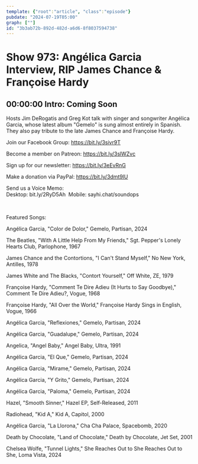 ```yaml
---
template: {"root":"article", "class":"episode"}
pubdate: "2024-07-19T05:00"
graph: [""]
id: "3b3ab72b-892d-482d-a6d6-8f8037594738"
---
```






# Show 973: Angélica Garcia Interview, RIP James Chance & Françoise Hardy



## 00:00:00 Intro: Coming Soon

Hosts Jim DeRogatis and Greg Kot talk with singer and songwriter Angélica Garcia, whose latest album "Gemelo" is sung almost entirely in Spanish. They also pay tribute to the late James Chance and Françoise Hardy.




Join our Facebook Group: https://bit.ly/3sivr9T

Become a member on Patreon: https://bit.ly/3slWZvc

Sign up for our newsletter: https://bit.ly/3eEvRnG

Make a donation via PayPal: https://bit.ly/3dmt9lU

Send us a Voice Memo: Desktop: bit.ly/2RyD5Ah  Mobile: sayhi.chat/soundops

 

Featured Songs:

Angélica Garcia, "Color de Dolor," Gemelo, Partisan, 2024

The Beatles, "With A Little Help From My Friends," Sgt. Pepper's Lonely Hearts Club, Parlophone, 1967

James Chance and the Contortions, "I Can't Stand Myself," No New York, Antilles, 1978

James White and The Blacks, "Contort Yourself," Off White, ZE, 1979

Françoise Hardy, "Comment Te Dire Adieu (It Hurts to Say Goodbye)," Comment Te Dire Adieu?, Vogue, 1968

Françoise Hardy, "All Over the World," Françoise Hardy Sings in English, Vogue, 1966

Angélica Garcia, "Reflexiones," Gemelo, Partisan, 2024

Angélica Garcia, "Guadalupe," Gemelo, Partisan, 2024

Angelica, "Angel Baby," Angel Baby, Ultra, 1991

Angélica Garcia, "El Que," Gemelo, Partisan, 2024

Angélica Garcia, "Mirame," Gemelo, Partisan, 2024

Angélica Garcia, "Y Grito," Gemelo, Partisan, 2024

Angélica Garcia, "Paloma," Gemelo, Partisan, 2024

Hazel, "Smooth Sinner," Hazel EP, Self-Released, 2011

Radiohead, "Kid A," Kid A, Capitol, 2000

Angélica Garcia, "La Llorona," Cha Cha Palace, Spacebomb, 2020

Death by Chocolate, "Land of Chocolate," Death by Chocolate, Jet Set, 2001

Chelsea Wolfe, "Tunnel Lights," She Reaches Out to She Reaches Out to She, Loma Vista, 2024